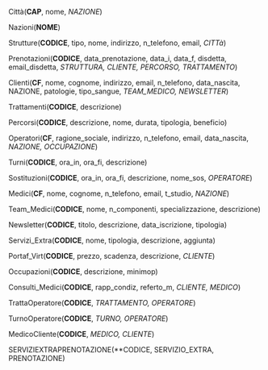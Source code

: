 Città(**CAP**, nome, *NAZIONE*)

Nazioni(**NOME**)

Strutture(**CODICE**, tipo, nome, indirizzo, n_telefono, email, *CITTà*)

Prenotazioni(**CODICE**, data_prenotazione, data_i, data_f, disdetta, email_disdetta, *STRUTTURA, CLIENTE, PERCORSO, TRATTAMENTO*)

Clienti(**CF**, nome, cognome, indirizzo, email, n_telefono, data_nascita, NAZIONE, patologie, tipo_sangue, *TEAM_MEDICO, NEWSLETTER*)

Trattamenti(**CODICE**, descrizione)

Percorsi(**CODICE**, descrizione, nome, durata, tipologia, beneficio)

Operatori(**CF**, ragione_sociale, indirizzo, n_telefono, email, data_nascita, *NAZIONE, OCCUPAZIONE*)

Turni(**CODICE**, ora_in, ora_fi, descrizione)

Sostituzioni(**CODICE**, ora_in, ora_fi, descrizione, nome_sos, *OPERATORE*)

Medici(**CF**, nome, cognome, n_telefono, email, t_studio, *NAZIONE*)

Team_Medici(**CODICE**, nome, n_componenti, specializzazione, descrizione)

Newsletter(**CODICE**, titolo, descrizione, data_iscrizione, tipologia)

Servizi_Extra(**CODICE**, nome, tipologia, descrizione, aggiunta)

Portaf_Virt(**CODICE**, prezzo, scadenza, descrizione, *CLIENTE*)

Occupazioni(**CODICE**, descrizione, minimop)

Consulti_Medici(**CODICE**, rapp_condiz, referto_m, *CLIENTE, MEDICO*)

TrattaOperatore(**CODICE**, *TRATTAMENTO, OPERATORE*)

TurnoOperatore(**CODICE**, *TURNO, OPERATORE*)

MedicoCliente(**CODICE**, *MEDICO, CLIENTE*)

SERVIZIEXTRAPRENOTAZIONE(**CODICE, SERVIZIO_EXTRA, PRENOTAZIONE)

